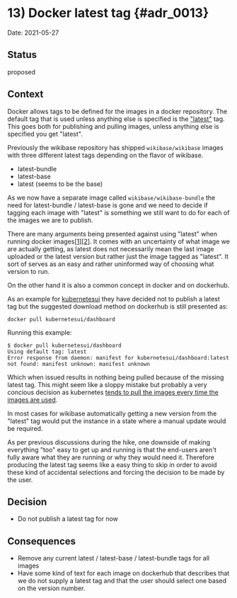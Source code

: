 # 13) Docker latest tag {#adr_0013}

Date: 2021-05-27

## Status

proposed

## Context

Docker allows tags to be defined for the images in a docker repository. The default tag that is used unless anything else is specified is the ["latest"](https://docs.docker.com/engine/reference/commandline/tag/#tag-an-image-referenced-by-name) tag. This goes both for publishing and pulling images, unless anything else is specified you get "latest".

Previously the wikibase repository has shipped `wikibase/wikibase` images with three different latest tags depending on the flavor of wikibase.

* latest-bundle
* latest-base
* latest (seems to be the base)

As we now have a separate image called `wikibase/wikibase-bundle` the need for latest-bundle / latest-base is gone and we need to decide if tagging each image with "latest" is something we still want to do for each of the images we are to publish.

There are many arguments being presented against using "latest" when running docker images[[1]](https://vsupalov.com/docker-latest-tag/)[[2]](https://blog.container-solutions.com/docker-latest-confusion). It comes with an uncertainty of what image we are actually getting, as latest does not necessarily mean the last image uploaded or the latest version but rather just the image tagged as "latest". It sort of serves as an easy and rather uninformed way of choosing what version to run.

On the other hand it is also a common concept in docker and on dockerhub.

As an example for [kubernetesui](https://hub.docker.com/r/kubernetesui/dashboard) they have decided not to publish a latest tag but the suggested download method on dockerhub is still presented as:

```
docker pull kubernetesui/dashboard
```

Running this example:

```
$ docker pull kubernetesui/dashboard
Using default tag: latest
Error response from daemon: manifest for kubernetesui/dashboard:latest not found: manifest unknown: manifest unknown
```

Which when issued results in nothing being pulled because of the missing latest tag. This might seem like a sloppy mistake but probably a very concious decision as kubernetes [tends to pull the images every time the images are used](https://kubernetes.io/docs/concepts/containers/images/#updating-images).

In most cases for wikibase automatically getting a new version from the "latest" tag would put the instance in a state where a manual update would be required.

As per previous discussions during the hike, one downside of making everything "too" easy to get up and running is that the end-users aren't fully aware what they are running or why they would need it. Therefore producing the latest tag seems like a easy thing to skip in order to avoid these kind of accidental selections and forcing the decision to be made by the user.

## Decision

- Do not publish a latest tag for now

## Consequences

- Remove any current latest / latest-base / latest-bundle tags for all images
- Have some kind of text for each image on dockerhub that describes that we do not supply a latest tag and that the user should select one based on the version number.
